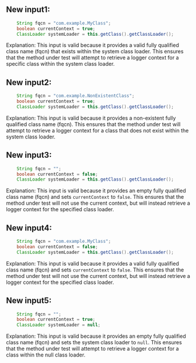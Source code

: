 ## New input1:
```java
    String fqcn = "com.example.MyClass";
    boolean currentContext = true;
    ClassLoader systemLoader = this.getClass().getClassLoader();
```
Explanation: This input is valid because it provides a valid fully qualified class name (fqcn) that exists within the system class loader. This ensures that the method under test will attempt to retrieve a logger context for a specific class within the system class loader.

## New input2:
```java
    String fqcn = "com.example.NonExistentClass";
    boolean currentContext = true;
    ClassLoader systemLoader = this.getClass().getClassLoader();
```
Explanation: This input is valid because it provides a non-existent fully qualified class name (fqcn). This ensures that the method under test will attempt to retrieve a logger context for a class that does not exist within the system class loader.

## New input3:
```java
    String fqcn = "";
    boolean currentContext = false;
    ClassLoader systemLoader = this.getClass().getClassLoader();
```
Explanation: This input is valid because it provides an empty fully qualified class name (fqcn) and sets `currentContext` to `false`. This ensures that the method under test will not use the current context, but will instead retrieve a logger context for the specified class loader.

## New input4:
```java
    String fqcn = "com.example.MyClass";
    boolean currentContext = false;
    ClassLoader systemLoader = this.getClass().getClassLoader();
```
Explanation: This input is valid because it provides a valid fully qualified class name (fqcn) and sets `currentContext` to `false`. This ensures that the method under test will not use the current context, but will instead retrieve a logger context for the specified class loader.

## New input5:
```java
    String fqcn = "";
    boolean currentContext = true;
    ClassLoader systemLoader = null;
```
Explanation: This input is valid because it provides an empty fully qualified class name (fqcn) and sets the system class loader to `null`. This ensures that the method under test will attempt to retrieve a logger context for a class within the null class loader.
